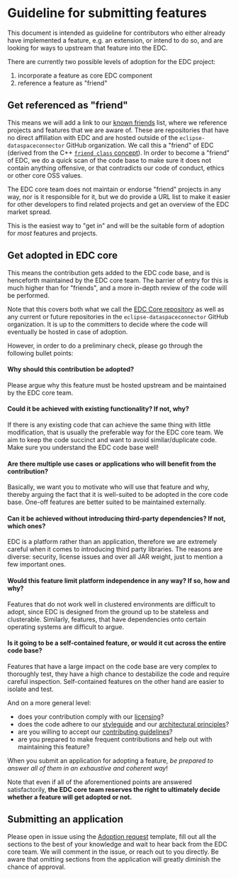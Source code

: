 # Guideline for submitting features

This document is intended as guideline for contributors who either already have implemented a feature, e.g. an extension, or intend to do so, and are looking for ways to upstream that feature into the EDC.

There are currently two possible levels of adoption for the EDC project:
1. incorporate a feature as core EDC component
2. reference a feature as "friend" 

## Get referenced as "friend"

This means we will add a link to our [known friends](known_friends.md) list, where we reference projects and features that we are aware of. These are repositories that have no direct affiliation with EDC and are hosted outside of the `eclipse-dataspaceconnector` GitHub organization. We call this a "friend" of EDC (derived from the C++ [`friend class` concept](https://en.cppreference.com/w/cpp/language/friend)). 
In order to become a "friend" of EDC, we do a quick scan of the code base to make sure it does not contain anything offensive, or that contradicts our code of conduct, ethics or other core OSS values. 

The EDC core team does not maintain or endorse "friend" projects in any way, nor is it responsible for it, but we do provide a URL list to make it easier for other developers to find related projects and get an overview of the EDC market spread.

This is the easiest way to "get in" and will be the suitable form of adoption for _most_ features and projects.

## Get adopted in EDC core

This means the contribution gets added to the EDC code base, and is henceforth maintained by the EDC core team. The barrier of entry for this is much higher than for "friends", and a more in-depth review of the code will be performed. 

Note that this covers both what we call the [EDC Core repository](https://github.com/eclipse-dataspaceconnector/DataSpaceConnector) as well as any current or future repositories in the `eclipse-dataspaceconnector` GitHub organization.
It is up to the committers to decide where the code will eventually be hosted in case of adoption.

However, in order to do a preliminary check, please go through the following bullet points:
#### Why should this contribution be adopted?
Please argue why this feature must be hosted upstream and be maintained by the EDC core team.
#### Could it be achieved with existing functionality? If not, why?
If there is any existing code that can achieve the same thing with little modification, that is usually the preferable way for the EDC core team. We aim to keep the code succinct and want to avoid similar/duplicate code. Make sure you understand the EDC code base well!
#### Are there multiple use cases or applications who will benefit from the contribution?
Basically, we want you to motivate who will use that feature and why, thereby arguing the fact that it is well-suited to be adopted in the core code base. One-off features are better suited to be maintained externally. 
#### Can it be achieved without introducing third-party dependencies? If not, which ones?
EDC is a platform rather than an application, therefore we are extremely careful when it comes to introducing third party libraries. The reasons are diverse: security, license issues and over all JAR weight, just to mention a few important ones.
#### Would this feature limit platform independence in any way? If so, how and why?
Features that do not work well in clustered environments are difficult to adopt, since EDC is designed from the ground up to be stateless and clusterable. Similarly, features, that have dependencies onto certain operating systems are difficult to argue.
#### Is it going to be a self-contained feature, or would it cut across the entire code base?
Features that have a large impact on the code base are very complex to thoroughly test, they have a high chance to destabilize the code and require careful inspection. Self-contained features on the other hand are easier to isolate and test.

And on a more general level:
- does your contribution comply with our [licensing](LICENSE)?
- does the code adhere to our [styleguide](styleguide.md) and our [architectural principles](docs/architecture/architecture-principles.md)?
- are you willing to accept our [contributing guidelines](CONTRIBUTING.md)?
- are you prepared to make frequent contributions and help out with maintaining this feature?

When you submit an application for adopting a feature, _be prepared to answer all of them in an exhaustive and coherent way_!

Note that even if all of the aforementioned points are answered satisfactorily, **the EDC core team reserves the right to ultimately decide whether a feature will get adopted or not.** 

## Submitting an application

Please open in issue using the [Adoption request](.github/ISSUE_TEMPLATE/adoption_request.md) template, fill out all the sections to the best of your knowledge and wait to hear back from the EDC core team. We will comment in the issue, or reach out to you directly. Be aware that omitting sections from the application will greatly diminish the chance of approval.
